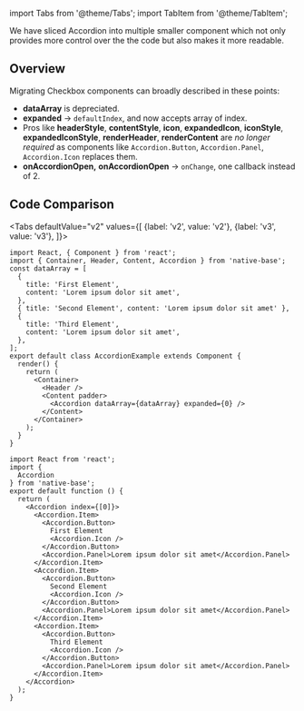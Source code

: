 import Tabs from '@theme/Tabs';
import TabItem from '@theme/TabItem';

We have sliced Accordion into multiple smaller component which not only provides more control over the the code but also makes it more readable.

## Overview

Migrating Checkbox components can broadly described in these points:

- **dataArray** is depreciated.
- **expanded** → `defaultIndex`, and now accepts array of index.
- Pros like **headerStyle**, **contentStyle**, **icon**, **expandedIcon**, **iconStyle**, **expandedIconStyle**, **renderHeader**, **renderContent** are _no longer required_ as components like `Accordion.Button`, `Accordion.Panel`, `Accordion.Icon` replaces them.
- **onAccordionOpen,** **onAccordionOpen** → `onChange`, one callback instead of 2.

## Code Comparison

<Tabs
defaultValue="v2"
values={[
{label: 'v2', value: 'v2'},
{label: 'v3', value: 'v3'},
]}>
<TabItem value="v2">

```tsx
import React, { Component } from 'react';
import { Container, Header, Content, Accordion } from 'native-base';
const dataArray = [
  {
    title: 'First Element',
    content: 'Lorem ipsum dolor sit amet',
  },
  { title: 'Second Element', content: 'Lorem ipsum dolor sit amet' },
  {
    title: 'Third Element',
    content: 'Lorem ipsum dolor sit amet',
  },
];
export default class AccordionExample extends Component {
  render() {
    return (
      <Container>
        <Header />
        <Content padder>
          <Accordion dataArray={dataArray} expanded={0} />
        </Content>
      </Container>
    );
  }
}
```

</TabItem>
<TabItem value="v3">

```tsx
import React from 'react';
import {
  Accordion
} from 'native-base';
export default function () {
  return (
    <Accordion index={[0]}>
      <Accordion.Item>
        <Accordion.Button>
          First Element
          <Accordion.Icon />
        </Accordion.Button>
        <Accordion.Panel>Lorem ipsum dolor sit amet</Accordion.Panel>
      </Accordion.Item>
      <Accordion.Item>
        <Accordion.Button>
          Second Element
          <Accordion.Icon />
        </Accordion.Button>
        <Accordion.Panel>Lorem ipsum dolor sit amet</Accordion.Panel>
      </Accordion.Item>
      <Accordion.Item>
        <Accordion.Button>
          Third Element
          <Accordion.Icon />
        </Accordion.Button>
        <Accordion.Panel>Lorem ipsum dolor sit amet</Accordion.Panel>
      </Accordion.Item>
    </Accordion>
  );
}
```

</TabItem>
</Tabs>
